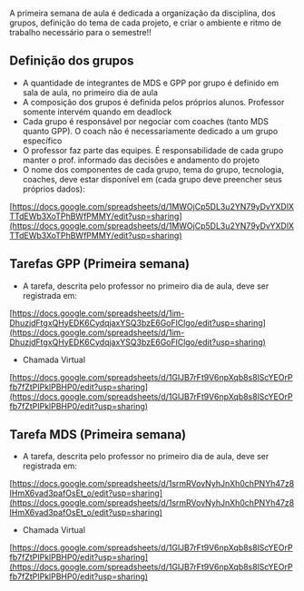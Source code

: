 A primeira semana de aula é dedicada a organização da disciplina, dos grupos, definição do tema de cada projeto, e criar o ambiente e ritmo de trabalho necessário para o semestre!!

## Definição dos grupos

* A quantidade de integrantes de MDS e GPP por grupo é definido em sala de aula, no primeiro dia de aula 
* A composição dos grupos é definida pelos próprios alunos. Professor somente intervém quando em deadlock
* Cada grupo é responsável por negociar com coaches (tanto MDS quanto GPP). O coach não é necessariamente dedicado a um grupo específico
* O professor faz parte das equipes. É responsabilidade de cada grupo manter o prof. informado das decisões e andamento do projeto
* O nome dos componentes de cada grupo, tema do grupo, tecnologia, coaches, deve estar disponível em (cada grupo deve preencher seus próprios dados):

[https://docs.google.com/spreadsheets/d/1MWOjCp5DL3u2YN79yDvYXDlXTTdEWb3XoTPhBWfPMMY/edit?usp=sharing](https://docs.google.com/spreadsheets/d/1MWOjCp5DL3u2YN79yDvYXDlXTTdEWb3XoTPhBWfPMMY/edit?usp=sharing)

## Tarefas GPP (Primeira semana)

* A tarefa, descrita pelo professor no primeiro dia de aula, deve ser registrada em:

[https://docs.google.com/spreadsheets/d/1im-DhuzjdFtgxQHyEDK6CydqjaxYSQ3bzE6GoFlClgo/edit?usp=sharing](https://docs.google.com/spreadsheets/d/1im-DhuzjdFtgxQHyEDK6CydqjaxYSQ3bzE6GoFlClgo/edit?usp=sharing)

* Chamada Virtual

[https://docs.google.com/spreadsheets/d/1GlJB7rFt9V6npXqb8s8lScYEOrPfb7fZtPIPklPBHP0/edit?usp=sharing](https://docs.google.com/spreadsheets/d/1GlJB7rFt9V6npXqb8s8lScYEOrPfb7fZtPIPklPBHP0/edit?usp=sharing)

## Tarefa MDS (Primeira semana)

* A tarefa, descrita pelo professor no primeiro dia de aula, deve ser registrada em:

[https://docs.google.com/spreadsheets/d/1srmRVovNyhJnXh0chPNYh47z8IHmX6vad3pafOsEt_o/edit?usp=sharing](https://docs.google.com/spreadsheets/d/1srmRVovNyhJnXh0chPNYh47z8IHmX6vad3pafOsEt_o/edit?usp=sharing)

* Chamada Virtual

[https://docs.google.com/spreadsheets/d/1GlJB7rFt9V6npXqb8s8lScYEOrPfb7fZtPIPklPBHP0/edit?usp=sharing](https://docs.google.com/spreadsheets/d/1GlJB7rFt9V6npXqb8s8lScYEOrPfb7fZtPIPklPBHP0/edit?usp=sharing)